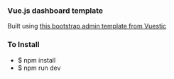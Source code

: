 ### Vue.js dashboard template

Built using [this bootstrap admin template from Vuestic](http://vuestic.epicmax.co/#/dashboard)

### To Install
- $ npm install
- $ npm run dev

